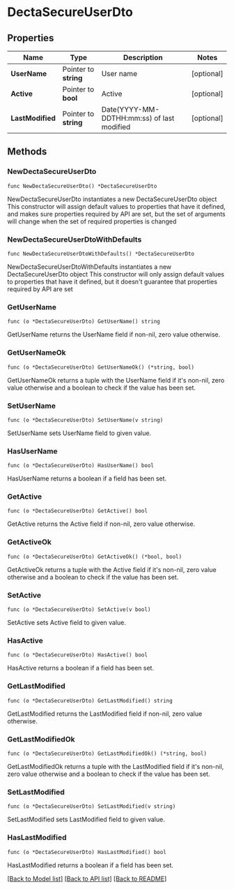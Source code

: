 # DectaSecureUserDto

## Properties

Name | Type | Description | Notes
------------ | ------------- | ------------- | -------------
**UserName** | Pointer to **string** | User name | [optional] 
**Active** | Pointer to **bool** | Active | [optional] 
**LastModified** | Pointer to **string** | Date(YYYY-MM-DDTHH:mm:ss) of last modified | [optional] 

## Methods

### NewDectaSecureUserDto

`func NewDectaSecureUserDto() *DectaSecureUserDto`

NewDectaSecureUserDto instantiates a new DectaSecureUserDto object
This constructor will assign default values to properties that have it defined,
and makes sure properties required by API are set, but the set of arguments
will change when the set of required properties is changed

### NewDectaSecureUserDtoWithDefaults

`func NewDectaSecureUserDtoWithDefaults() *DectaSecureUserDto`

NewDectaSecureUserDtoWithDefaults instantiates a new DectaSecureUserDto object
This constructor will only assign default values to properties that have it defined,
but it doesn't guarantee that properties required by API are set

### GetUserName

`func (o *DectaSecureUserDto) GetUserName() string`

GetUserName returns the UserName field if non-nil, zero value otherwise.

### GetUserNameOk

`func (o *DectaSecureUserDto) GetUserNameOk() (*string, bool)`

GetUserNameOk returns a tuple with the UserName field if it's non-nil, zero value otherwise
and a boolean to check if the value has been set.

### SetUserName

`func (o *DectaSecureUserDto) SetUserName(v string)`

SetUserName sets UserName field to given value.

### HasUserName

`func (o *DectaSecureUserDto) HasUserName() bool`

HasUserName returns a boolean if a field has been set.

### GetActive

`func (o *DectaSecureUserDto) GetActive() bool`

GetActive returns the Active field if non-nil, zero value otherwise.

### GetActiveOk

`func (o *DectaSecureUserDto) GetActiveOk() (*bool, bool)`

GetActiveOk returns a tuple with the Active field if it's non-nil, zero value otherwise
and a boolean to check if the value has been set.

### SetActive

`func (o *DectaSecureUserDto) SetActive(v bool)`

SetActive sets Active field to given value.

### HasActive

`func (o *DectaSecureUserDto) HasActive() bool`

HasActive returns a boolean if a field has been set.

### GetLastModified

`func (o *DectaSecureUserDto) GetLastModified() string`

GetLastModified returns the LastModified field if non-nil, zero value otherwise.

### GetLastModifiedOk

`func (o *DectaSecureUserDto) GetLastModifiedOk() (*string, bool)`

GetLastModifiedOk returns a tuple with the LastModified field if it's non-nil, zero value otherwise
and a boolean to check if the value has been set.

### SetLastModified

`func (o *DectaSecureUserDto) SetLastModified(v string)`

SetLastModified sets LastModified field to given value.

### HasLastModified

`func (o *DectaSecureUserDto) HasLastModified() bool`

HasLastModified returns a boolean if a field has been set.


[[Back to Model list]](../README.md#documentation-for-models) [[Back to API list]](../README.md#documentation-for-api-endpoints) [[Back to README]](../README.md)



